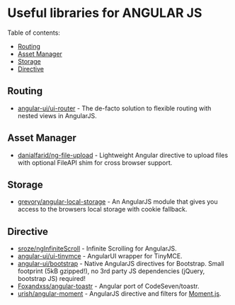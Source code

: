 # Useful libraries for ANGULAR JS

Table of contents:
* [Routing](#routing)
* [Asset Manager](#asset-manager)
* [Storage](#storage)
* [Directive](#directive)


## Routing
* [angular-ui/ui-router](https://github.com/angular-ui/ui-router) - The de-facto solution to flexible routing with nested views in AngularJS.

## Asset Manager
* [danialfarid/ng-file-upload](https://github.com/danialfarid/ng-file-upload) - Lightweight Angular directive to upload files with optional FileAPI shim for cross browser support.

## Storage
* [grevory/angular-local-storage](https://github.com/grevory/angular-local-storage) - An AngularJS module that gives you access to the browsers local storage with cookie fallback.

## Directive
* [sroze/ngInfiniteScroll](https://github.com/sroze/ngInfiniteScroll/) - Infinite Scrolling for AngularJS.
* [angular-ui/ui-tinymce](https://github.com/angular-ui/ui-tinymce) - AngularUI wrapper for TinyMCE.
* [angular-ui/bootstrap](https://github.com/angular-ui/bootstrap) - Native AngularJS directives for Bootstrap. Small footprint (5kB gzipped!), no 3rd party JS dependencies (jQuery, bootstrap JS) required!
* [Foxandxss/angular-toastr](https://github.com/Foxandxss/angular-toastr) - Angular port of CodeSeven/toastr.
* [urish/angular-moment](https://github.com/urish/angular-moment) - AngularJS directive and filters for [Moment.js](https://momentjs.com/).
